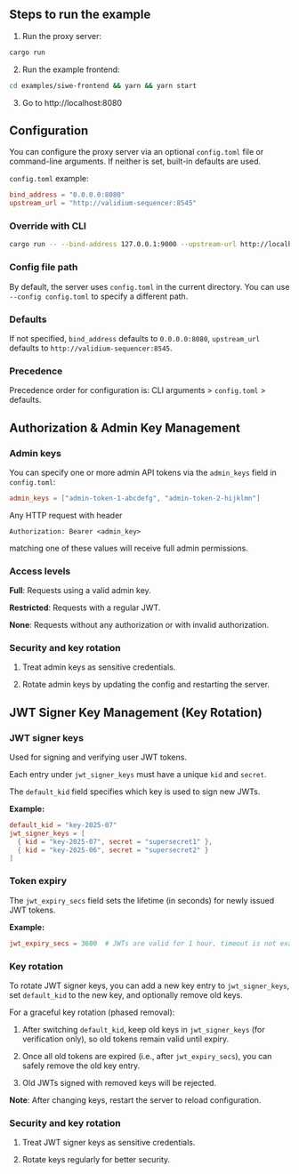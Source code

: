 ## Steps to run the example

1. Run the proxy server:

```sh
cargo run
```

2. Run the example frontend:

```sh
cd examples/siwe-frontend && yarn && yarn start
```

3. Go to http://localhost:8080


## Configuration

You can configure the proxy server via an optional `config.toml` file or command-line arguments. If neither is set, built-in defaults are used.

`config.toml` example:

```toml
bind_address = "0.0.0.0:8080"
upstream_url = "http://validium-sequencer:8545"
```

### Override with CLI

```sh
cargo run -- --bind-address 127.0.0.1:9000 --upstream-url http://localhost:8545
```

### Config file path

By default, the server uses `config.toml` in the current directory. You can use `--config config.toml` to specify a different path.

### Defaults

If not specified, `bind_address` defaults to `0.0.0.0:8080`, `upstream_url` defaults to `http://validium-sequencer:8545`.

### Precedence

Precedence order for configuration is: CLI arguments > `config.toml` > defaults.

## Authorization & Admin Key Management

### Admin keys

You can specify one or more admin API tokens via the `admin_keys` field in `config.toml`:

```toml
admin_keys = ["admin-token-1-abcdefg", "admin-token-2-hijklmn"]
```

Any HTTP request with header

```http
Authorization: Bearer <admin_key>
```

matching one of these values will receive full admin permissions.

### Access levels

**Full**: Requests using a valid admin key.

**Restricted**: Requests with a regular JWT.

**None**: Requests without any authorization or with invalid authorization.

### Security and key rotation

1. Treat admin keys as sensitive credentials.

2. Rotate admin keys by updating the config and restarting the server.

## JWT Signer Key Management (Key Rotation)

### JWT signer keys

Used for signing and verifying user JWT tokens.

Each entry under `jwt_signer_keys` must have a unique `kid` and `secret`.

The `default_kid` field specifies which key is used to sign new JWTs.

**Example:**

```toml
default_kid = "key-2025-07"
jwt_signer_keys = [
  { kid = "key-2025-07", secret = "supersecret1" },
  { kid = "key-2025-06", secret = "supersecret2" }
]
```

### Token expiry

The `jwt_expiry_secs` field sets the lifetime (in seconds) for newly issued JWT tokens.

**Example:**

```toml
jwt_expiry_secs = 3600  # JWTs are valid for 1 hour, timeout is not exact, there is a 60s leeway by default
```

### Key rotation

To rotate JWT signer keys, you can add a new key entry to `jwt_signer_keys`, set `default_kid` to the new key, and optionally remove old keys.

For a graceful key rotation (phased removal):

1. After switching `default_kid`, keep old keys in `jwt_signer_keys` (for verification only), so old tokens remain valid until expiry.

2. Once all old tokens are expired (i.e., after `jwt_expiry_secs`), you can safely remove the old key entry.

3. Old JWTs signed with removed keys will be rejected.

**Note**: After changing keys, restart the server to reload configuration.

### Security and key rotation

1. Treat JWT signer keys as sensitive credentials.

2. Rotate keys regularly for better security.
